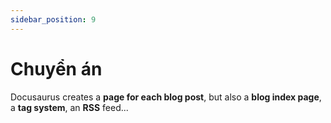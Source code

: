 ```yaml
---
sidebar_position: 9
---
```


# Chuyển án

Docusaurus creates a **page for each blog post**, but also a **blog index page**, a **tag system**, an **RSS** feed...
